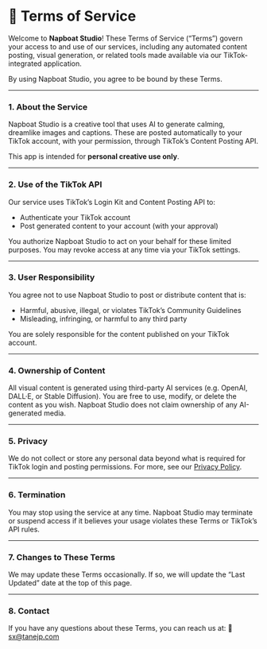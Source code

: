 # 📄 **Terms of Service**

Welcome to **Napboat Studio**! These Terms of Service (“Terms”) govern your access to and use of our services, including any automated content posting, visual generation, or related tools made available via our TikTok-integrated application.

By using Napboat Studio, you agree to be bound by these Terms.

---

### 1. **About the Service**

Napboat Studio is a creative tool that uses AI to generate calming, dreamlike images and captions. These are posted automatically to your TikTok account, with your permission, through TikTok’s Content Posting API.

This app is intended for **personal creative use only**.

---

### 2. **Use of the TikTok API**

Our service uses TikTok’s Login Kit and Content Posting API to:

* Authenticate your TikTok account
* Post generated content to your account (with your approval)

You authorize Napboat Studio to act on your behalf for these limited purposes. You may revoke access at any time via your TikTok settings.

---

### 3. **User Responsibility**

You agree not to use Napboat Studio to post or distribute content that is:

* Harmful, abusive, illegal, or violates TikTok’s Community Guidelines
* Misleading, infringing, or harmful to any third party

You are solely responsible for the content published on your TikTok account.

---

### 4. **Ownership of Content**

All visual content is generated using third-party AI services (e.g. OpenAI, DALL·E, or Stable Diffusion). You are free to use, modify, or delete the content as you wish. Napboat Studio does not claim ownership of any AI-generated media.

---

### 5. **Privacy**

We do not collect or store any personal data beyond what is required for TikTok login and posting permissions. For more, see our [Privacy Policy](https://napboatstudio.notion.site/Privacy-Policy-URL).

---

### 6. **Termination**

You may stop using the service at any time. Napboat Studio may terminate or suspend access if it believes your usage violates these Terms or TikTok’s API rules.

---

### 7. **Changes to These Terms**

We may update these Terms occasionally. If so, we will update the “Last Updated” date at the top of this page.

---

### 8. **Contact**

If you have any questions about these Terms, you can reach us at:
📧 [sx@tanejp.com](mailto:sx@tanejp.com)